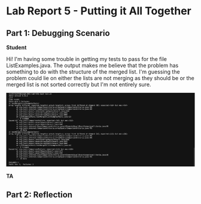 # Lab Report 5 - Putting it All Together

## Part 1: Debugging Scenario

__Student__

Hi! I'm having some trouble in getting my tests to pass for the file ListExamples.java. The output makes me believe that the problem has something to do with the structure of the merged list. I'm guessing the problem could lie on either the lists are not merging as they should be or the merged list is not sorted correctly but I'm not entirely sure. 

![Debug Symptom Image](lab5-symptom.png)

__TA__

## Part 2: Reflection
